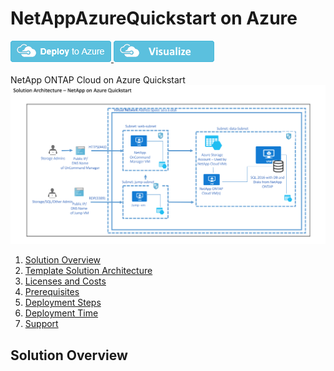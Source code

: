 # NetAppAzureQuickstart on Azure

<a href="https://portal.azure.com/#create/Microsoft.Template/uri/https%3A%2F%2Fraw.githubusercontent.com%2FSpektraSystems%2FNetAppAzureQuickstart%2Fmaster%2Fazuredeploy.json" target="_blank">
<img src="https://raw.githubusercontent.com/Azure/azure-quickstart-templates/master/1-CONTRIBUTION-GUIDE/images/deploytoazure.png"/>
</a>
<a href="http://armviz.io/#/?load=https%3A%2F%2Fraw.githubusercontent.com%2FSpektraSystems%2FNetAppAzureQuickstart%2Fmaster%2Fazuredeploy.json" target="_blank">
<img src="https://raw.githubusercontent.com/Azure/azure-quickstart-templates/master/1-CONTRIBUTION-GUIDE/images/visualizebutton.png"/>
</a> 
<br><br>
NetApp ONTAP Cloud on Azure Quickstart

<img src="https://github.com/Jithin-Varghese/Documentation-Images/blob/master/screenshot.png"/>

<!-- TOC -->

1. [Solution Overview](#solution-overview)
2. [Template Solution Architecture ](#template-solution-architecture)
3. [Licenses and Costs ](#licenses-and-costs)
4. [Prerequisites](#prerequisites)
5. [Deployment Steps](#deployment-steps)
6. [Deployment Time](#deployment-time)
7. [Support](#support)


<!-- /TOC -->

## Solution Overview 
